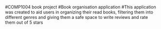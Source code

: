 #COMP1004 book project
#Book organisation application
#This application was created to aid users in organizing their read books, filtering them into different genres and giving them a safe space to write reviews and rate them out of 5 stars
